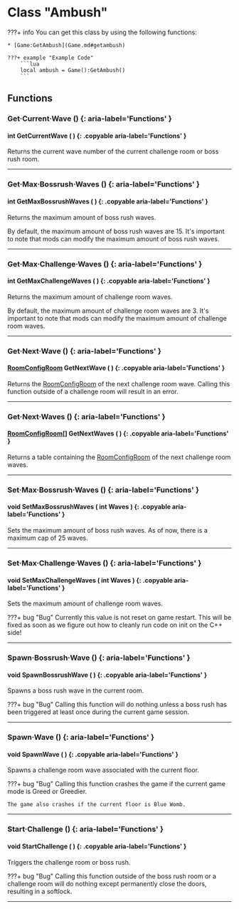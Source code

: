 # Class "Ambush"

???+ info
    You can get this class by using the following functions:

    * [Game:GetAmbush](Game.md#getambush)

    ???+ example "Example Code"
        ```lua
        local ambush = Game():GetAmbush()
        ```
        
## Functions

### Get·Current·Wave () {: aria-label='Functions' }
#### int GetCurrentWave ( ) {: .copyable aria-label='Functions' }
Returns the current wave number of the current challenge room or boss rush room.

___
### Get·Max·Bossrush·Waves () {: aria-label='Functions' }
#### int GetMaxBossrushWaves ( ) {: .copyable aria-label='Functions' }
Returns the maximum amount of boss rush waves. 

By default, the maximum amount of boss rush waves are 15. It's important to note that mods can modify the maximum amount of boss rush waves.

___
### Get·Max·Challenge·Waves () {: aria-label='Functions' }
#### int GetMaxChallengeWaves ( ) {: .copyable aria-label='Functions' }
Returns the maximum amount of challenge room waves. 

By default, the maximum amount of challenge room waves are 3. It's important to note that mods can modify the maximum amount of challenge room waves.

___
### Get·Next·Wave () {: aria-label='Functions' }
#### [RoomConfigRoom](RoomConfigRoom.md) GetNextWave ( ) {: .copyable aria-label='Functions' }
Returns the [RoomConfigRoom](RoomConfigRoom.md) of the next challenge room wave. Calling this function outside of a challenge room will result in an error.

___
### Get·Next·Waves () {: aria-label='Functions' }
#### [RoomConfigRoom](RoomConfigRoom.md)[] GetNextWaves ( ) {: .copyable aria-label='Functions' }
Returns a table containing the [RoomConfigRoom](RoomConfigRoom.md) of the next challenge room waves.

___
### Set·Max·Bossrush·Waves () {: aria-label='Functions' }
#### void SetMaxBossrushWaves ( int Waves ) {: .copyable aria-label='Functions' }
Sets the maximum amount of boss rush waves. As of now, there is a maximum cap of 25 waves.

___
### Set·Max·Challenge·Waves () {: aria-label='Functions' }
#### void SetMaxChallengeWaves ( int Waves ) {: .copyable aria-label='Functions' }
Sets the maximum amount of challenge room waves.

???+ bug "Bug"
	Currently this value is not reset on game restart. This will be fixed as soon as we figure out how to cleanly run code on init on the C++ side!
	
___
### Spawn·Bossrush·Wave () {: aria-label='Functions' }
#### void SpawnBossrushWave ( ) {: .copyable aria-label='Functions' }
Spawns a boss rush wave in the current room.

???+ bug "Bug"
	Calling this function will do nothing unless a boss rush has been triggered at least once during the current game session.

___
### Spawn·Wave () {: aria-label='Functions' }
#### void SpawnWave ( ) {: .copyable aria-label='Functions' }
Spawns a challenge room wave associated with the current floor.

???+ bug "Bug"
	Calling this function crashes the game if the current game mode is Greed or Greedier.

    The game also crashes if the current floor is Blue Womb.

___
### Start·Challenge () {: aria-label='Functions' }
#### void StartChallenge ( ) {: .copyable aria-label='Functions' }
Triggers the challenge room or boss rush.

???+ bug "Bug"
	Calling this function outside of the boss rush room or a challenge room will do nothing except permanently close the doors, resulting in a softlock.

___
